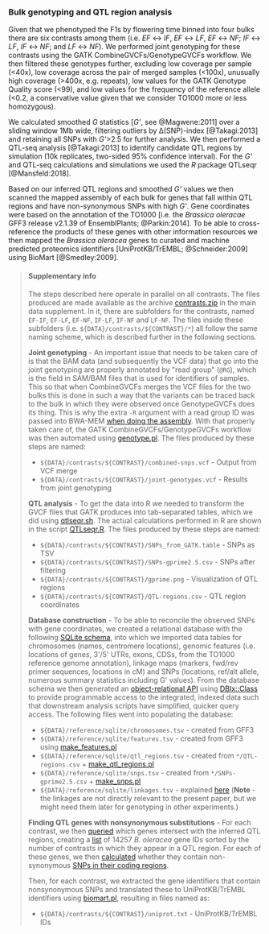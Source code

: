 ### Bulk genotyping and QTL region analysis

Given that we phenotyped the F1s by flowering time binned into four bulks there are six contrasts among them
(i.e. _EF_ ↔ _IF_, _EF_ ↔ _LF_, _EF_ ↔ _NF_; _IF_ ↔ _LF_, _IF_ ↔ _NF_; and _LF_ ↔ _NF_). We performed joint genotyping
for these contrasts using the GATK CombineGVCFs/GenotypeGVCFs workflow. We then filtered these genotypes further, 
excluding low coverage per sample (<40x), low coverage across the pair of merged samples (<100x), unusually high 
coverage (>400x, e.g. repeats), low values for the GATK Genotype Quality score (<99), and low values for the frequency 
of the reference allele (<0.2, a conservative value given that we consider TO1000 more or less homozygous). 

We calculated smoothed _G_ statistics [_G'_, see @Magwene:2011] over a sliding window 1Mb wide, filtering outliers by 
Δ(SNP)-index [@Takagi:2013] and retaining all SNPs with _G'_>2.5 for further analysis. We then performed a QTL-seq 
analysis [@Takagi:2013] to identify candidate QTL regions by simulation (10k replicates, two-sided 95% confidence 
interval). For the _G'_ and QTL-seq calculations and simulations we used the _R_ package QTLseqr [@Mansfeld:2018]. 

Based on our inferred QTL regions and smoothed _G'_ values we then scanned the mapped assembly of each bulk for genes 
that fall within QTL regions and have non-synonymous SNPs with high _G'_. Gene coordinates were based on the annotation 
of the TO1000 [i.e. the _Brassica oleracae_ GFF3 release v2.1.39 of EnsemblPlants; @Parkin:2014]. To be able to 
cross-reference the products of these genes with other information resources we then mapped the 
_Brassica oleracea_ genes to curated and machine predicted proteomics identifiers [UniProtKB/TrEMBL; @Schneider:2009]  
using BioMart [@Smedley:2009].

> #### Supplementary info
> The steps described here operate in parallel on all contrasts. The files produced are made available as the archive
> [contrasts.zip](contrasts.zip) in the main data supplement. In it, there are subfolders for the contrasts, named
> `EF-IF`, `EF-LF`, `EF-NF`, `IF-LF`, `IF-NF` and `LF-NF`. The files inside these subfolders (i.e. 
> `${DATA}/contrasts/${CONTRAST}/*`) all follow the same naming scheme, which is described further in the following 
> sections. 
>
> **Joint genotyping** - An important issue that needs to be taken care of is that the BAM data (and subsequently 
> the VCF data) that go into the joint genotyping are properly annotated by "read group" (`@RG`), which is the field 
> in SAM/BAM files that is used for identifiers of samples. This so that when CombineGVCFs merges the VCF files for 
> the two bulks this is done in such a way that the variants can be traced back to the bulk in which they were observed 
> once GenotypeGVCFs does its thing. This is why the extra `-R` argument with a read group ID was passed into BWA-MEM 
> [when doing the assembly](../script/bwa.sh). With that properly taken care of, the GATK CombineGVCFs/GenotypeGVCFs
> workflow was then automated using [genotype.pl](../script/genotype.pl). The files produced by these steps are named:
> - `${DATA}/contrasts/${CONTRAST}/combined-snps.vcf` - Output from VCF merge
> - `${DATA}/contrasts/${CONTRAST}/joint-genotypes.vcf` - Results from joint genotyping 
>
> **QTL analysis** - To get the data into R we needed to transform the GVCF files that GATK produces into tab-separated
> tables, which we did using [qtlseqr.sh](../script/qtlseqr.sh). The actual calculations performed in R are shown in
> the script [QTLseqr.R](../script/QTLseqr.R). The files produced by these steps are named:
> - `${DATA}/contrasts/${CONTRAST}/SNPs_from_GATK.table` - SNPs as TSV
> - `${DATA}/contrasts/${CONTRAST}/SNPs-gprime2.5.csv` - SNPs after filtering
> - `${DATA}/contrasts/${CONTRAST}/gprime.png` - Visualization of QTL regions
> - `${DATA}/contrasts/${CONTRAST}/QTL-regions.csv` - QTL region coordinates
>
> **Database construction** - To be able to reconcile the observed SNPs with gene coordinates, we created a 
> relational database with the following [SQLite schema](../sql/snps.sql), into which we imported data tables for 
> chromosomes (names, centromere locations), genomic features (i.e. locations of genes, 3'/5' UTRs, exons, CDSs, from 
> the TO1000 reference genome annotation), linkage maps (markers, fwd/rev primer sequences, locations in cM) and SNPs 
> (locations, ref/alt allele, numerous summary statistics including G' values). From the database schema we then 
> generated an [object-relational API](../lib) using [DBIx::Class](../sql/make_dbix_api.sh) to provide programmable 
> access to the integrated, indexed data such that downstream analysis scripts have simplified, quicker query access.
> The following files went into populating the database:
> - `${DATA}/reference/sqlite/chromosomes.tsv` - created from GFF3
> - `${DATA}/reference/sqlite/features.tsv` - created from GFF3 using [make_features.pl](../sql/make_features.pl)
> - `${DATA}/reference/sqlite/qtl_regions.tsv` - created from `*/QTL-regions.csv` +
>   [make_qtl_regions.pl](../sql/make_qtl_regions.pl)
> - `${DATA}/reference/sqlite/snps.tsv` - created from `*/SNPs-gprime2.5.csv` + [make_snps.pl](../sql/make_snps.pl)
> - `${DATA}/reference/sqlite/linkages.tsv` - explained [here](../results/linkages) (**Note** - the linkages are not
>   directly relevant to the present paper, but we might need them later for genotyping in other experiments.)
>
> **Finding QTL genes with nonsynonymous substitutions** - For each contrast, we then 
> [queried](../script/genes_in_qtl_regions.pl) which genes intersect with the inferred QTL regions, creating a 
> [list](../results/genes.txt) of 14257 _B. oleracea_ gene IDs sorted by the number of contrasts in which they appear in a 
> QTL region. For each of these genes, we then [calculated](../script/snps_in_cds.pl) whether they contain 
> non-synonymous [SNPs in their coding regions](../results/snps.tsv).
>
> Then, for each contrast, we extracted the gene identifiers that contain nonsynonymous SNPs and translated these to
> UniProtKB/TrEMBL identifiers using [biomart.pl](../script/biomart.pl), resulting in files named as:
> - `${DATA}/contrasts/${CONTRAST}/uniprot.txt` - UniProtKB/TrEMBL IDs
